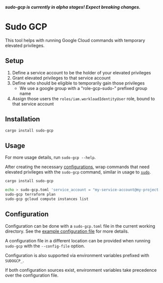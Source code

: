 ***sudo-gcp is currently in alpha stages! Expect breaking changes.***

# Sudo GCP

This tool helps with running Google Cloud commands with temporary elevated
privileges.

## Setup

1. Define a service account to be the holder of your elevated privileges
1. Grant elevated privileges to that service account
1. Define who should be eligible to temporarily gain those privileges
   - We use a google group with a "role-gcp-sudo-" prefixed group name
1. Assign those users the `roles/iam.workloadIdentityUser` role, bound to that
   service account

## Installation

```sh
cargo install sudo-gcp
```

## Usage

For more usage details, run `sudo-gcp --help`.

After creating the necessary [configurations](#Configuration), wrap commands 
that need elevated privileges with the `sudo-gcp` command, similar in 
usage to [`sudo`](https://man7.org/linux/man-pages/man8/sudo.8.html).

```sh
cargo install sudo-gcp

echo > sudo-gcp.toml 'service_account = "my-service-account@my-project.iam.gserviceaccount.com"'
sudo-gcp terraform plan
sudo-gcp gcloud compute instances list
```

## Configuration


Configuration can be done with a `sudo-gcp.toml` file in the current
working directory. See the [example configuration file](doc/example-config.toml) for more details.

A configuration file in a different location can be provided when running `sudo-gcp` with the `--config-file` option.

Configuration is also supported via environment variables prefixed with `SUDOGCP_`.

If both configuration sources exist, environment variables take precedence over the configuration file.
